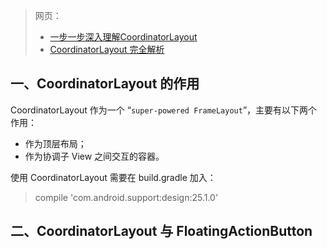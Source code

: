 >网页：
>+ [一步一步深入理解CoordinatorLayout](http://www.jianshu.com/p/8c92d0a1e591)
>+ [CoordinatorLayout 完全解析](http://www.jianshu.com/p/4a77ae4cd82f)

## 一、CoordinatorLayout 的作用

CoordinatorLayout 作为一个 “`super-powered FrameLayout`”，主要有以下两个作用：

+ 作为顶层布局；
+ 作为协调子 View 之间交互的容器。

使用 CoordinatorLayout 需要在 build.gradle 加入：

>compile 'com.android.support:design:25.1.0'


## 二、CoordinatorLayout 与 FloatingActionButton







#
